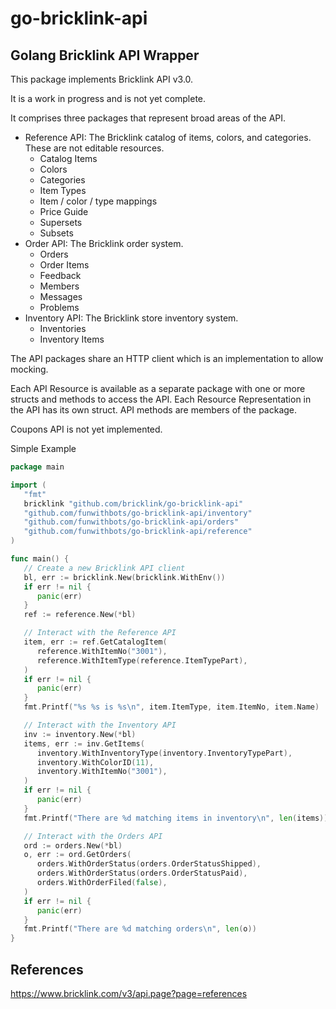 # go-bricklink-api
## Golang Bricklink API Wrapper

This package implements Bricklink API v3.0. 

It is a work in progress and is not yet complete.

It comprises three packages that represent broad areas of the API.

 - Reference API: The Bricklink catalog of items, colors, and categories. These are not editable resources.
   - Catalog Items
   - Colors
   - Categories
   - Item Types
   - Item / color / type mappings
   - Price Guide
   - Supersets
   - Subsets
 - Order API: The Bricklink order system.
   - Orders
   - Order Items
   - Feedback
   - Members
   - Messages
   - Problems
 - Inventory API: The Bricklink store inventory system.
   - Inventories
   - Inventory Items

The API packages share an HTTP client which is an implementation to allow mocking.

Each API Resource is available as a separate package with one or more structs and methods to access the API. Each Resource Representation in the API has its own struct. API methods are members of the package.

Coupons API is not yet implemented.

Simple Example

```go
package main

import (
   "fmt"
   bricklink "github.com/bricklink/go-bricklink-api"
   "github.com/funwithbots/go-bricklink-api/inventory"
   "github.com/funwithbots/go-bricklink-api/orders"
   "github.com/funwithbots/go-bricklink-api/reference"
)

func main() { 
   // Create a new Bricklink API client
   bl, err := bricklink.New(bricklink.WithEnv())
   if err != nil {
      panic(err)
   }
   ref := reference.New(*bl)

   // Interact with the Reference API
   item, err := ref.GetCatalogItem(
      reference.WithItemNo("3001"),
      reference.WithItemType(reference.ItemTypePart),
   )
   if err != nil {
      panic(err)
   }
   fmt.Printf("%s %s is %s\n", item.ItemType, item.ItemNo, item.Name)

   // Interact with the Inventory API
   inv := inventory.New(*bl)
   items, err := inv.GetItems(
      inventory.WithInventoryType(inventory.InventoryTypePart),
      inventory.WithColorID(11),
      inventory.WithItemNo("3001"),
   )
   if err != nil {
      panic(err)
   }
   fmt.Printf("There are %d matching items in inventory\n", len(items))

   // Interact with the Orders API
   ord := orders.New(*bl)
   o, err := ord.GetOrders(
      orders.WithOrderStatus(orders.OrderStatusShipped),
      orders.WithOrderStatus(orders.OrderStatusPaid), 
      orders.WithOrderFiled(false),
   )
   if err != nil {
      panic(err)
   }
   fmt.Printf("There are %d matching orders\n", len(o))
}
```

## References

https://www.bricklink.com/v3/api.page?page=references

